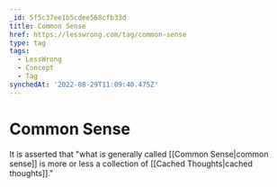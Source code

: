```yaml
---
_id: 5f5c37ee1b5cdee568cfb33d
title: Common Sense
href: https://lesswrong.com/tag/common-sense
type: tag
tags:
  - LessWrong
  - Concept
  - Tag
synchedAt: '2022-08-29T11:09:40.475Z'
---
```

# Common Sense

It is asserted that "what is generally called [[Common Sense|common sense]] is more or less a collection of [[Cached Thoughts|cached thoughts]]."